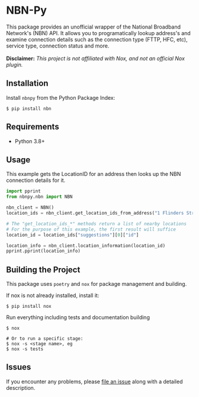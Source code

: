 # NBN-Py

This package provides an unofficial wrapper of the National Broadband Network's (NBN) API. It allows you to programatically lookup address's and examine connection details such as the connection type (FTTP, HFC, etc), service type, connection status and more.
<br/><br/>
**Disclaimer:** _This project is not affiliated with Nox, and not an official Nox plugin._


## Installation

Install `nbnpy` from the Python Package Index:

```console
$ pip install nbn
```

## Requirements

- Python 3.8+


## Usage

This example gets the LocationID for an address then looks up the NBN connection details for it.
```python
import pprint
from nbnpy.nbn import NBN

nbn_client = NBN()
location_ids = nbn_client.get_location_ids_from_address("1 Flinders Street, Melbourne VIC")

# The "get_location_ids_*" methods return a list of nearby locations
# For the purpose of this example, the first result will suffice
location_id = location_ids["suggestions"][0]["id"]

location_info = nbn_client.location_information(location_id)
pprint.pprint(location_info)
```

## Building the Project

This package uses `poetry` and `nox` for package management and building. 

If nox is not already installed, install it:
```console
$ pip install nox
```

Run everything including tests and documentation building
```console
$ nox

# Or to run a specific stage:
$ nox -s <stage name>, eg
$ nox -s tests
```


## Issues

If you encounter any problems,
please [file an issue](https://github.com/diabolical-ninja/nbn/issues) along with a detailed description.
